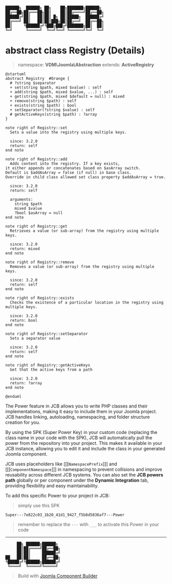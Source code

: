 ```
██████╗  ██████╗ ██╗    ██╗███████╗██████╗
██╔══██╗██╔═══██╗██║    ██║██╔════╝██╔══██╗
██████╔╝██║   ██║██║ █╗ ██║█████╗  ██████╔╝
██╔═══╝ ██║   ██║██║███╗██║██╔══╝  ██╔══██╗
██║     ╚██████╔╝╚███╔███╔╝███████╗██║  ██║
╚═╝      ╚═════╝  ╚══╝╚══╝ ╚══════╝╚═╝  ╚═╝
```
# abstract class Registry (Details)
> namespace: **VDM\Joomla\Abstraction**
> extends: **ActiveRegistry**

```uml
@startuml
abstract Registry  #Orange {
  # ?string $separator
  + set(string $path, mixed $value) : self
  + add(string $path, mixed $value, ...) : self
  + get(string $path, mixed $default = null) : mixed
  + remove(string $path) : self
  + exists(string $path) : bool
  + setSeparator(?string $value) : self
  # getActiveKeys(string $path) : ?array
}

note right of Registry::set
  Sets a value into the registry using multiple keys.

  since: 3.2.0
  return: self
end note

note right of Registry::add
  Adds content into the registry. If a key exists,
it either appends or concatenates based on $asArray switch.
Default is $addAsArray = false (if null) in base class.
Override in child class allowed set class property $addAsArray = true.

  since: 3.2.0
  return: self
  
  arguments:
    string $path
    mixed $value
    ?bool $asArray = null
end note

note right of Registry::get
  Retrieves a value (or sub-array) from the registry using multiple keys.

  since: 3.2.0
  return: mixed
end note

note right of Registry::remove
  Removes a value (or sub-array) from the registry using multiple keys.

  since: 3.2.0
  return: self
end note

note right of Registry::exists
  Checks the existence of a particular location in the registry using multiple keys.

  since: 3.2.0
  return: bool
end note

note right of Registry::setSeparator
  Sets a separator value

  since: 3.2.0
  return: self
end note

note right of Registry::getActiveKeys
  Get that the active keys from a path

  since: 3.2.0
  return: ?array
end note
 
@enduml
```

The Power feature in JCB allows you to write PHP classes and their implementations, making it easy to include them in your Joomla project. JCB handles linking, autoloading, namespacing, and folder structure creation for you.

By using the SPK (Super Power Key) in your custom code (replacing the class name in your code with the SPK), JCB will automatically pull the power from the repository into your project. This makes it available in your JCB instance, allowing you to edit it and include the class in your generated Joomla component.

JCB uses placeholders like [[[`NamespacePrefix`]]] and [[[`ComponentNamespace`]]] in namespacing to prevent collisions and improve reusability across different JCB systems. You can also set the **JCB powers path** globally or per component under the **Dynamic Integration** tab, providing flexibility and easy maintainability.

To add this specific Power to your project in JCB:

> simply use this SPK
```
Super---7e822c03_1b20_41d1_9427_f5b8d5836af7---Power
```
> remember to replace the `---` with `___` to activate this Power in your code

---
```
     ██╗ ██████╗██████╗
     ██║██╔════╝██╔══██╗
     ██║██║     ██████╔╝
██   ██║██║     ██╔══██╗
╚█████╔╝╚██████╗██████╔╝
 ╚════╝  ╚═════╝╚═════╝
```
> Build with [Joomla Component Builder](https://git.vdm.dev/joomla/Component-Builder)

